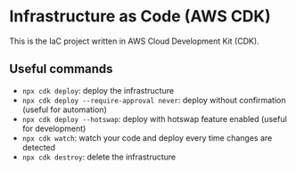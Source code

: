 # Infrastructure as Code (AWS CDK)
This is the IaC project written in AWS Cloud Development Kit (CDK).

## Useful commands
* `npx cdk deploy`: deploy the infrastructure
* `npx cdk deploy --require-approval never`: deploy without confirmation (useful for automation)
* `npx cdk deploy --hotswap`: deploy with hotswap feature enabled (useful for development)
* `npx cdk watch`: watch your code and deploy every time changes are detected
* `npx cdk destroy`: delete the infrastructure
